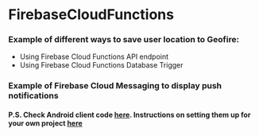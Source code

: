 # FirebaseCloudFunctions
### Example of different ways to save user location to Geofire: ###
  * Using Firebase Cloud Functions API endpoint
  * Using Firebase Cloud Functions Database Trigger
### Example of Firebase Cloud Messaging to display push notifications ###
#### P.S. Check Android client code [here](https://github.com/IhorKlimov/AndroidFirebase). Instructions on setting them up for your own project [here](http://myhexaville.com/2017/03/22/firebase-cloud-functions/) ####
